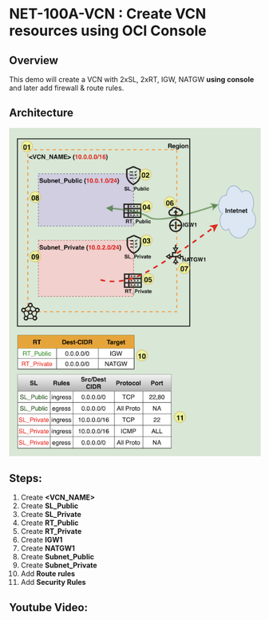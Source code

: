 # NET-100A-VCN : Create VCN resources using OCI Console 



## Overview

This demo will create a VCN with 2xSL, 2xRT, IGW, NATGW **using console** and later add firewall & route rules.

## Architecture

<img src="images/NET-100A-VCN_arch_800x800.png" alt="NET-100A-VCN" style="zoom: 100%;" />

## Steps:

  1. Create **<VCN_NAME>**
  2. Create **SL_Public**
  3. Create **SL_Private**
  4. Create **RT_Public**
  5. Create **RT_Private**
  6. Create **IGW1**
  7. Create **NATGW1**
  8. Create **Subnet_Public**
  9. Create **Subnet_Private**
  10. Add **Route rules**
  11. Add **Security Rules**



## Youtube Video: 





